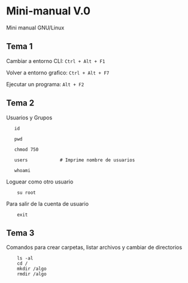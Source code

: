 Mini-manual V.0
===========

Mini manual GNU/Linux

Tema 1
------

Cambiar a entorno CLI:  `Ctrl + Alt + F1`

Volver a entorno grafico: `Ctrl + Alt + F7`

Ejecutar un programa:     `Alt + F2`

Tema 2
------

Usuarios y Grupos

       id

       pwd

       chmod 750

       users            # Imprime nombre de usuarios

       whoami

Loguear como otro usuario

        su root

Para salir de la cuenta de usuario

        exit
        
Tema 3
------

Comandos para crear carpetas, listar archivos y cambiar de directorios
 
        ls -al
        cd /
        mkdir /algo
        rmdir /algo
